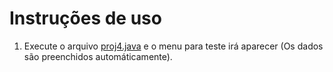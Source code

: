 # Instruções de uso

1. Execute o arquivo [proj4.java](../codigo/proj3.java) e o menu para teste irá aparecer (Os dados  são preenchidos automáticamente).